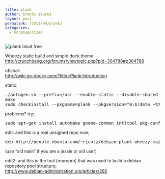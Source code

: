 ```yaml
---
title: plank
author: bronto saurus
layout: post
permalink: /2013/04/plank/
categories:
  - Uncategorized
---
```

![plank bloat free][1]

Wheezy static build and simple dock.theme  
<http://crunchbang.org/forums/viewtopic.php?pid=304788#p304788>

ofishal:  
<http://wiki.go-docky.com/?title=Plank:Introduction>

static:

<pre>./autogen.sh --prefix=/usr --enable-static --disable-shared
make
sudo checkinstall --pkgname=plank --pkgversion="0:$(date +%Y%m%d%H%M)-source" --backup=no --deldoc=yes --fstrans=no --default
</pre>

problems? try;

<pre>sudo apt-get install automake gnome-common intltool pkg-config valac libbamf3-dev libdbusmenu-gtk3-dev libgdk-pixbuf2.0-dev libgee-dev libglib2.0-dev libgtk-3-dev libwnck-3-dev libx11-dev </pre>

edit: and this is a real unsigned repo now;

<pre>deb http://people.ubuntu.com/~ricotz/debian-plank wheezy main</pre>

(use &#8220;sid main&#8221; if you are a jessie or sid user)

edit2: and this is the tool (reprepro) that was used to build a debian repository pool structure;  
<http://www.debian-administration.org/articles/286>

 [1]: http://shrani.si/f/3J/CG/1Ykr8BtF/plankbloatfree.png